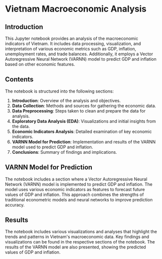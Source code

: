 # Vietnam Macroeconomic Analysis

## Introduction
This Jupyter notebook provides an analysis of the macroeconomic indicators of Vietnam. It includes data processing, visualization, and interpretation of various economic metrics such as GDP, inflation, unemployment rates, and trade balances. Additionally, it employs a Vector Autoregressive Neural Network (VARNN) model to predict GDP and inflation based on other economic features.

## Contents
The notebook is structured into the following sections:
1. **Introduction**: Overview of the analysis and objectives.
2. **Data Collection**: Methods and sources for gathering the economic data.
3. **Data Preprocessing**: Steps taken to clean and prepare the data for analysis.
4. **Exploratory Data Analysis (EDA)**: Visualizations and initial insights from the data.
5. **Economic Indicators Analysis**: Detailed examination of key economic indicators.
6. **VARNN Model for Prediction**: Implementation and results of the VARNN model used to predict GDP and inflation.
7. **Conclusions**: Summary of findings and implications.

## VARNN Model for Prediction
The notebook includes a section where a Vector Autoregressive Neural Network (VARNN) model is implemented to predict GDP and inflation. The model uses various economic indicators as features to forecast future values of GDP and inflation. This approach combines the strengths of traditional econometric models and neural networks to improve prediction accuracy.

## Results
The notebook includes various visualizations and analyses that highlight the trends and patterns in Vietnam's macroeconomic data. Key findings and visualizations can be found in the respective sections of the notebook. The results of the VARNN model are also presented, showing the predicted values of GDP and inflation.
